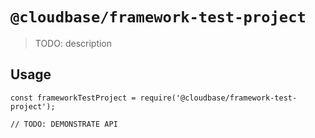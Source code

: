 # `@cloudbase/framework-test-project`

> TODO: description

## Usage

```
const frameworkTestProject = require('@cloudbase/framework-test-project');

// TODO: DEMONSTRATE API
```
